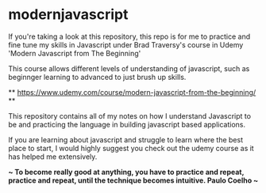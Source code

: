 # modernjavascript

If you're taking a look at this repository, this repo is for me to practice and fine tune my skills in Javascript under Brad Traversy's course in Udemy 'Modern Javascript from The Beginning'

This course allows different levels of understanding of javascript, such as beginnger learning to advanced to just brush up skills. 

** https://www.udemy.com/course/modern-javascript-from-the-beginning/ **

This repository contains all of my notes on how I understand Javascript to be and practicing the language in building javascript based applications. 

If you are learning about javascript and struggle to learn where the best place to start, I would highly suggest you check out the udemy course as it has helped me extensively. 


__~ To become really good at anything, you have to practice and repeat, practice and repeat, until the technique becomes intuitive. Paulo Coelho ~__
